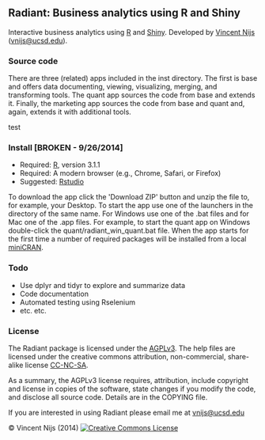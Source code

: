 ## Radiant: Business analytics using R and Shiny

Interactive business analytics using [R](http://www.r-project.org/) and [Shiny](http://www.rstudio.com/shiny/). Developed by [Vincent Nijs](http://rady.ucsd.edu/faculty/directory/nijs/) (vnijs@ucsd.edu). 

### Source code 

There are three (related) apps included in the inst directory. The first is base and offers data documenting, viewing, visualizing, merging, and transforming tools. The quant app sources the code from base and extends it. Finally, the marketing app sources the code from base and quant and, again, extends it with additional tools.

test

### Install [BROKEN - 9/26/2014]

- Required: [R](http://cran.rstudio.com/), version 3.1.1 
- Required: A modern browser (e.g., Chrome, Safari, or Firefox)
- Suggested: [Rstudio](http://www.rstudio.com/products/rstudio/download/)

To download the app click the 'Download ZIP' button and unzip the file to, for example, your Desktop. To start the app use one of the launchers in the directory of the same name. For Windows use one of the .bat files and for Mac one of the .app files. For example, to start the quant app on Windows double-click the quant/radiant\_win\_quant.bat file. When the app starts for the first time a number of required packages will be installed from a local [miniCRAN](https://github.com/andrie/miniCRAN). 

### Todo

- Use dplyr and tidyr to explore and summarize data
- Code documentation
- Automated testing using Rselenium
- etc. etc.

### License

The Radiant package is licensed under the <a href="http://www.tldrlegal.com/l/AGPL3" target="\_blank">AGPLv3</a>. The help files are licensed under the creative commons attribution, non-commercial, share-alike license <a href="http://creativecommons.org/licenses/by-nc-sa/4.0/" target="\_blank">CC-NC-SA</a>.

As a summary, the AGPLv3 license requires, attribution, include copyright and license in copies of the software, state changes if you modify the code, and disclose all source code. Details are in the COPYING file.

If you are interested in using Radiant please email me at vnijs@ucsd.edu

&copy; Vincent Nijs (2014) <a rel="license" href="http://creativecommons.org/licenses/by-nc-sa/4.0/" target="_blank"><img alt="Creative Commons License" style="border-width:0" src="http://i.creativecommons.org/l/by-nc-sa/4.0/80x15.png" /></a>
